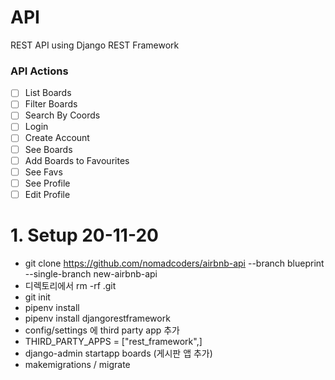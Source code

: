 # API

REST API using Django REST Framework

### API Actions

-   [ ] List Boards
-   [ ] Filter Boards
-   [ ] Search By Coords
-   [ ] Login
-   [ ] Create Account
-   [ ] See Boards
-   [ ] Add Boards to Favourites
-   [ ] See Favs
-   [ ] See Profile
-   [ ] Edit Profile

# 1. Setup 20-11-20

-   git clone https://github.com/nomadcoders/airbnb-api --branch blueprint --single-branch new-airbnb-api
-   디렉토리에서 rm -rf .git
-   git init
-   pipenv install
-   pipenv install djangorestframework
-   config/settings 에 third party app 추가
-   THIRD_PARTY_APPS = ["rest_framework",]
-   django-admin startapp boards (게시판 앱 추가)
-   makemigrations / migrate
